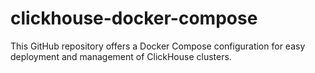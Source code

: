 # clickhouse-docker-compose
This GitHub repository offers a Docker Compose configuration for easy deployment and management of ClickHouse clusters.
